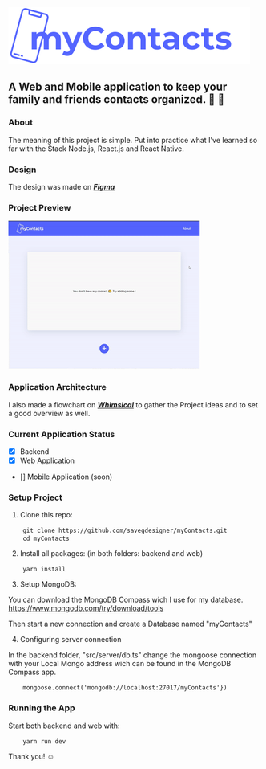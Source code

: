 ![myContacts](https://github.com/savegdesigner/myContacts/blob/master/myContacts-logo.svg)

## A Web and Mobile application to keep your family and friends contacts organized. :iphone: :bookmark_tabs:

### About

The meaning of this project is simple. Put into practice what I've learned so far with the Stack Node.js, React.js and React Native.

### Design

The design was made on [**_Figma_**](https://www.figma.com/file/kuKSL5rHCEmXOiM3QtRHAt/myContacts-App?node-id=0%3A1)

### Project Preview

![myContacts Demo GIF](https://github.com/savegdesigner/myContacts/blob/master/myContacts.gif)

### Application Architecture

I also made a flowchart on [**_Whimsical_**](https://whimsical.com/TXT55ivNrv4JhhXUjWnjVs) to gather the Project ideas and to set a good overview as well.

### Current Application Status

- [x] Backend
- [x] Web Application
- [] Mobile Application (soon)

### Setup Project

1. Clone this repo: 

```
    git clone https://github.com/savegdesigner/myContacts.git
    cd myContacts

```

2. Install all packages: (in both folders: backend and web)

```
    yarn install

```

3. Setup MongoDB:

You can download the MongoDB Compass wich I use for my database.
https://www.mongodb.com/try/download/tools

Then start a new connection and create a Database named "myContacts"

4. Configuring server connection

In the backend folder, "src/server/db.ts" change the mongoose connection with your Local Mongo address wich can be found in the MongoDB Compass app.

```
    mongoose.connect('mongodb://localhost:27017/myContacts'})

```

### Running the App

Start both backend and web with:

```
    yarn run dev

```

Thank you! :relaxed:
